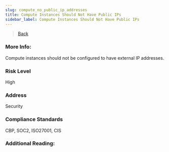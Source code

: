 ```yaml
---
slug: compute_no_public_ip_addresses
title: Compute Instances Should Not Have Public IPs
sidebar_label: Compute Instances Should Not Have Public IPs
---
```

> [Back](../../gcpcomputemonitoring)

### More Info:
Compute instances should not be configured to have external IP addresses.

### Risk Level
High

### Address
Security

### Compliance Standards
CBP, SOC2, ISO27001, CIS

### Additional Reading:
